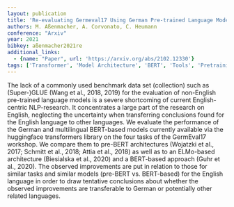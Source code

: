 ```yaml
---
layout: publication
title: 'Re-evaluating Germeval17 Using German Pre-trained Language Models'
authors: M. Aßenmacher, A. Corvonato, C. Heumann
conference: "Arxiv"
year: 2021
bibkey: aßenmacher2021re
additional_links:
  - {name: "Paper", url: 'https://arxiv.org/abs/2102.12330'}
tags: ['Transformer', 'Model Architecture', 'BERT', 'Tools', 'Pretraining Methods']
---
```

The lack of a commonly used benchmark data set (collection) such as
(Super-)GLUE (Wang et al., 2018, 2019) for the evaluation of non-English
pre-trained language models is a severe shortcoming of current English-centric
NLP-research. It concentrates a large part of the research on English,
neglecting the uncertainty when transferring conclusions found for the English
language to other languages. We evaluate the performance of the German and
multilingual BERT-based models currently available via the huggingface
transformers library on the four tasks of the GermEval17 workshop. We compare
them to pre-BERT architectures (Wojatzki et al., 2017; Schmitt et al., 2018;
Attia et al., 2018) as well as to an ELMo-based architecture (Biesialska et
al., 2020) and a BERT-based approach (Guhr et al., 2020). The observed
improvements are put in relation to those for similar tasks and similar models
(pre-BERT vs. BERT-based) for the English language in order to draw tentative
conclusions about whether the observed improvements are transferable to German
or potentially other related languages.
